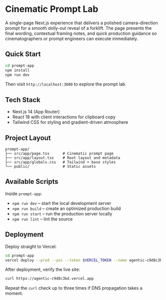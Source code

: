 # Cinematic Prompt Lab

A single-page Next.js experience that delivers a polished camera-direction prompt for a smooth dolly-out reveal of a forklift. The page presents the final wording, contextual framing notes, and quick production guidance so cinematographers or prompt engineers can execute immediately.

## Quick Start

```bash
cd prompt-app
npm install
npm run dev
```

Then visit `http://localhost:3000` to explore the prompt lab.

## Tech Stack

- Next.js 14 (App Router)
- React 18 with client interactions for clipboard copy
- Tailwind CSS for styling and gradient-driven atmosphere

## Project Layout

```
prompt-app/
├── src/app/page.tsx      # Cinematic prompt page
├── src/app/layout.tsx    # Root layout and metadata
├── src/app/globals.css   # Tailwind + base styles
└── public/               # Static assets
```

## Available Scripts

Inside `prompt-app`:

- `npm run dev` – start the local development server
- `npm run build` – create an optimized production build
- `npm run start` – run the production server locally
- `npm run lint` – lint the source

## Deployment

Deploy straight to Vercel:

```bash
cd prompt-app
vercel deploy --prod --yes --token $VERCEL_TOKEN --name agentic-c9d8c3bd
```

After deployment, verify the live site:

```bash
curl https://agentic-c9d8c3bd.vercel.app
```

Repeat the `curl` check up to three times if DNS propagation takes a moment.

